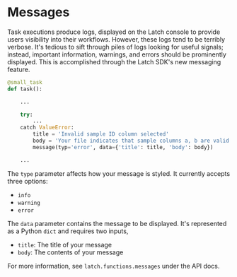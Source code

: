 # Messages

Task executions produce logs, displayed on the Latch console to provide users visibility into their workflows. However, these logs tend to be terribly verbose. It's tedious to sift through piles of logs looking for useful signals; instead, important information, warnings, and errors should be prominently displayed. This is accomplished through the Latch SDK's new messaging feature.

```python
@small_task
def task():

    ...

    try:
        ...
    catch ValueError:
        title = 'Invalid sample ID column selected'
        body = 'Your file indicates that sample columns a, b are valid'
        message(typ='error', data={'title': title, 'body': body})

    ...
```

The `type` parameter affects how your message is styled. It currently accepts three options:

- `info`
- `warning`
- `error`

The `data` parameter contains the message to be displayed. It's represented as a Python `dict` and requires two inputs,

- `title`: The title of your message
- `body`: The contents of your message

For more information, see `latch.functions.messages` under the API docs.
